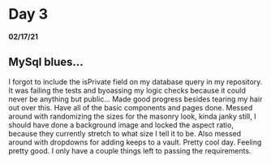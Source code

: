 # Day 3
__02/17/21__

## MySql blues...

I forgot to include the isPrivate field on my database query in my repository. It was failing the tests and byoassing my logic checks because it could never be anything but public... Made good progress besides tearing my hair out over this. Have all of the basic components and pages done. Messed around with randomizing the sizes for the masonry look, kinda janky still, I should have done a background image and locked the aspect ratio, because they currently stretch to what size I tell it to be. Also messed around with dropdowns for adding keeps to a vault. Pretty cool day. Feeling pretty good. I only have a couple things left to passing the requirements.